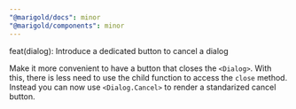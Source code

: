 ```yaml
---
"@marigold/docs": minor
"@marigold/components": minor
---
```


feat(dialog): Introduce a dedicated button to cancel a dialog

Make it more convenient to have a button that closes the `<Dialog>`. With this, there is less need to use the child function to access the `close` method. Instead you can now use `<Dialog.Cancel>` to render a standarized cancel button.
